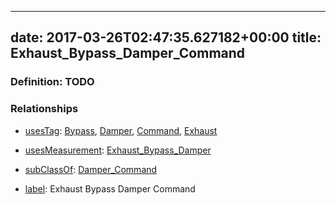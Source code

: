 
---
date: 2017-03-26T02:47:35.627182+00:00
title: Exhaust_Bypass_Damper_Command
---
### Definition: TODO

### Relationships

* [usesTag](https://brickschema.org/schema/1.0/BrickFrame#usesTag): [Bypass](https://brickschema.org/schema/1.0/BrickTag#Bypass), [Damper](https://brickschema.org/schema/1.0/BrickTag#Damper), [Command](https://brickschema.org/schema/1.0/BrickTag#Command), [Exhaust](https://brickschema.org/schema/1.0/BrickTag#Exhaust)

* [usesMeasurement](https://brickschema.org/schema/1.0/BrickFrame#usesMeasurement): [Exhaust_Bypass_Damper](https://brickschema.org/schema/1.0/Brick#Exhaust_Bypass_Damper)

* [subClassOf](http://www.w3.org/2000/01/rdf-schema#subClassOf): [Damper_Command](https://brickschema.org/schema/1.0/Brick#Damper_Command)

* [label](http://www.w3.org/2000/01/rdf-schema#label): Exhaust Bypass Damper Command

